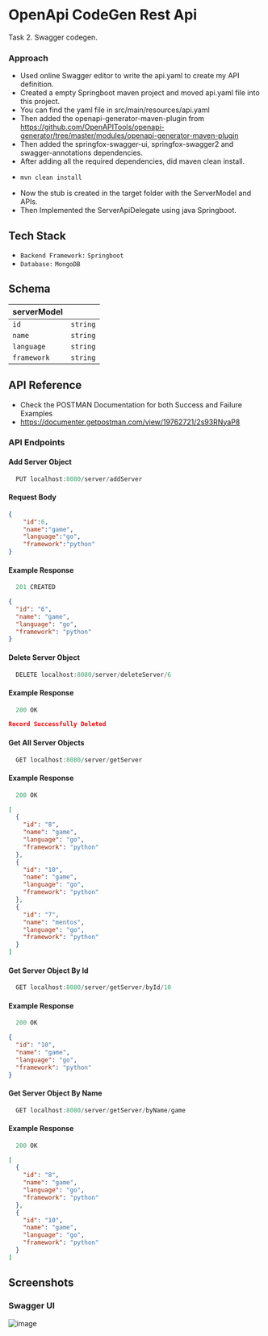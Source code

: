 # OpenApi CodeGen Rest Api

Task 2. Swagger codegen.

### Approach

  - Used online Swagger editor to write the api.yaml to create my API definition.
  - Created a empty Springboot maven project and moved api.yaml file into this project.
  - You can find the yaml file in src/main/resources/api.yaml
  - Then added the openapi-generator-maven-plugin from https://github.com/OpenAPITools/openapi-generator/tree/master/modules/openapi-generator-maven-plugin
  - Then added the springfox-swagger-ui, springfox-swagger2 and swagger-annotations dependencies.
  - After adding all the required dependencies, did maven clean install.
  - ```bash
    mvn clean install
    ```
  - Now the stub is created in the target folder with the ServerModel and APIs.
  - Then Implemented the ServerApiDelegate using java Springboot.

## Tech Stack
- `Backend Framework:` `Springboot`
- `Database:` `MongoDB`



## Schema
|    serverModel     |  |  
| -------- | ------- |
|   `id`      | `string` |
|   `name`      | `string` |
|   `language`      | `string` |
|   `framework`      | `string` |




## API Reference 

  - Check the POSTMAN Documentation for both Success and Failure Examples
  - https://documenter.getpostman.com/view/19762721/2s93RNyaP8

### API Endpoints


#### Add Server Object
```javascript
  PUT localhost:8080/server/addServer
```
#### Request Body
```json 
{
    "id":6,
    "name":"game",
    "language":"go",
    "framework":"python"
}
```
#### Example Response
```javascript
  201 CREATED

```

```json 
{
  "id": "6",
  "name": "game",
  "language": "go",
  "framework": "python"
}
```

#### Delete Server Object
```javascript
  DELETE localhost:8080/server/deleteServer/6
```

#### Example Response
```javascript
  200 OK
```
```json 
Record Successfully Deleted
```

#### Get All Server Objects

```javascript
  GET localhost:8080/server/getServer
```
#### Example Response

```javascript
  200 OK
```

```json 
[
  {
    "id": "8",
    "name": "game",
    "language": "go",
    "framework": "python"
  },
  {
    "id": "10",
    "name": "game",
    "language": "go",
    "framework": "python"
  },
  {
    "id": "7",
    "name": "mentos",
    "language": "go",
    "framework": "python"
  }
]
```

#### Get Server Object By Id
```javascript
  GET localhost:8080/server/getServer/byId/10
```

#### Example Response
```javascript
  200 OK
```
```json
{
  "id": "10",
  "name": "game",
  "language": "go",
  "framework": "python"
}
```


#### Get Server Object By Name

```javascript
  GET localhost:8080/server/getServer/byName/game
```
#### Example Response

```javascript
  200 OK
```

```json 
[
  {
    "id": "8",
    "name": "game",
    "language": "go",
    "framework": "python"
  },
  {
    "id": "10",
    "name": "game",
    "language": "go",
    "framework": "python"
  }
]
```

## Screenshots
### Swagger UI
![image](https://user-images.githubusercontent.com/84178107/228357280-15b4e5fd-130a-450e-8daa-274a26dd7ac8.png)

